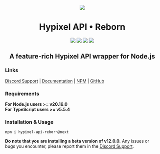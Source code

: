 <div align="center">
  <img src="https://i.imgur.com/cDFoQZU.png?1">
  <h1>Hypixel API • Reborn</h1>
  <a href="https://discord.gg/NSEBNMM"><img src="https://discordapp.com/api/guilds/660416184252104705/embed.png"></a>
  <img src="https://flat.badgen.net/npm/v/hypixel-api-reborn">
  <img src="https://flat.badgen.net/npm/license/hypixel-api-reborn">
  <a href="https://github.com/Hypixel-API-Reborn/hypixel-api-reborn"><img src="https://flat.badgen.net/github/stars/hypixel-api-reborn/hypixel-api-reborn"></a>
  <h2>A feature-rich Hypixel API wrapper for Node.js</h2>
</div>

### Links

[Discord Support](https://discord.gg/NSEBNMM) | [Documentation](https://hypixel-api-reborn.github.io/hypixel-api-reborn)
| [NPM](https://www.npmjs.com/package/hypixel-api-reborn) |
[GitHub](https://github.com/Hypixel-API-Reborn/hypixel-api-reborn)

### Requirements

**For Node.js users >= v20.16.0** <br> **For TypeScript users >= v5.5.4**

### Installation & Usage

```shell
npm i hypixel-api-reborn@next
```

**Do note that you are installing a beta version of v12.0.0.** Any issues or bugs you encounter, please report them in
the [Discord Support](https://discord.gg/NSEBNMM).
